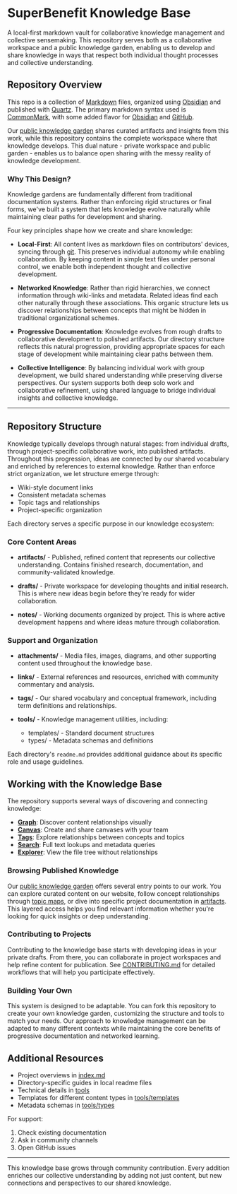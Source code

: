 # SuperBenefit Knowledge Base

A local-first markdown vault for collaborative knowledge management and collective sensemaking. This repository serves both as a collaborative workspace and a public knowledge garden, enabling us to develop and share knowledge in ways that respect both individual thought processes and collective understanding.

## Repository Overview

This repo is a collection of [Markdown](https://www.markdownguide.org/) files, organized using [Obsidian](https://obsidian.md/) and published with [Quartz](https://quartz.jzhao.xyz/). The primary markdown syntax used is [CommonMark](https://commonmark.org/), with some added flavor for [Obsidian](https://help.obsidian.md/Editing+and+formatting/Obsidian+Flavored+Markdown) and [GitHub](https://help.obsidian.md/Editing+and+formatting/Obsidian+Flavored+Markdown).

Our [public knowledge garden](https://knowledge.superbenefit.org) shares curated artifacts and insights from this work, while this repository contains the complete workspace where that knowledge develops. This dual nature - private workspace and public garden - enables us to balance open sharing with the messy reality of knowledge development.

### Why This Design?

Knowledge gardens are fundamentally different from traditional documentation systems. Rather than enforcing rigid structures or final forms, we've built a system that lets knowledge evolve naturally while maintaining clear paths for development and sharing.

Four key principles shape how we create and share knowledge:

- **Local-First**: All content lives as markdown files on contributors' devices, syncing through [git](https://www.atlassian.com/git/tutorials/what-is-git). This preserves individual autonomy while enabling collaboration. By keeping content in simple text files under personal control, we enable both independent thought and collective development.

- **Networked Knowledge**: Rather than rigid hierarchies, we connect information through wiki-links and metadata. Related ideas find each other naturally through these associations. This organic structure lets us discover relationships between concepts that might be hidden in traditional organizational schemes.

- **Progressive Documentation**: Knowledge evolves from rough drafts to collaborative development to polished artifacts. Our directory structure reflects this natural progression, providing appropriate spaces for each stage of development while maintaining clear paths between them.

- **Collective Intelligence**: By balancing individual work with group development, we build shared understanding while preserving diverse perspectives. Our system supports both deep solo work and collaborative refinement, using shared language to bridge individual insights and collective knowledge.

---

## Repository Structure 

Knowledge typically develops through natural stages: from individual drafts, through project-specific collaborative work, into published artifacts. Throughout this progression, ideas are connected by our shared vocabulary and enriched by references to external knowledge. Rather than enforce strict organization, we let structure emerge through:
- Wiki-style document links 
- Consistent metadata schemas
- Topic tags and relationships
- Project-specific organization

Each directory serves a specific purpose in our knowledge ecosystem:

### Core Content Areas

- **artifacts/** - Published, refined content that represents our collective understanding. Contains finished research, documentation, and community-validated knowledge.

- **drafts/** - Private workspace for developing thoughts and initial research. This is where new ideas begin before they're ready for wider collaboration.

- **notes/** - Working documents organized by project. This is where active development happens and where ideas mature through collaboration.

### Support and Organization

- **attachments/** - Media files, images, diagrams, and other supporting content used throughout the knowledge base.

- **links/** - External references and resources, enriched with community commentary and analysis.

- **tags/** - Our shared vocabulary and conceptual framework, including term definitions and relationships.

- **tools/** - Knowledge management utilities, including:
  - templates/ - Standard document structures
  - types/ - Metadata schemas and definitions

Each directory's `readme.md` provides additional guidance about its specific role and usage guidelines.

## Working with the Knowledge Base

The repository supports several ways of discovering and connecting knowledge:

- **[Graph](https://help.obsidian.md/Plugins/Graph+view)**: Discover content relationships visually
- **[Canvas](https://help.obsidian.md/Plugins/Canvas)**: Create and share canvases with your team
- **[Tags](https://help.obsidian.md/Editing+and+formatting/Tags)**: Explore relationships between concepts and topics
- **[Search](https://help.obsidian.md/Plugins/Search)**: Full text lookups and metadata queries
- **[Explorer](https://help.obsidian.md/Plugins/File+explorer)**: View the file tree without relationships

### Browsing Published Knowledge

Our [public knowledge garden](https://knowledge.superbenefit.org) offers several entry points to our work. You can explore curated content on our website, follow concept relationships through [topic maps](tags/tags.md), or dive into specific project documentation in [artifacts](artifacts/artifacts.md). This layered access helps you find relevant information whether you're looking for quick insights or deep understanding.

### Contributing to Projects

Contributing to the knowledge base starts with developing ideas in your private drafts. From there, you can collaborate in project workspaces and help refine content for publication. See [CONTRIBUTING.md](CONTRIBUTING.md) for detailed workflows that will help you participate effectively.

### Building Your Own

This system is designed to be adaptable. You can fork this repository to create your own knowledge garden, customizing the structure and tools to match your needs. Our approach to knowledge management can be adapted to many different contexts while maintaining the core benefits of progressive documentation and networked learning.

## Additional Resources

- Project overviews in [index.md](index.md)
- Directory-specific guides in local readme files
- Technical details in [tools](tools/readme.md)
- Templates for different content types in [tools/templates](tools/templates/readme.md)
- Metadata schemas in [tools/types](tools/types/readme.md)

For support:
1. Check existing documentation
2. Ask in community channels
3. Open GitHub issues

---

This knowledge base grows through community contribution. Every addition enriches our collective understanding by adding not just content, but new connections and perspectives to our shared knowledge.